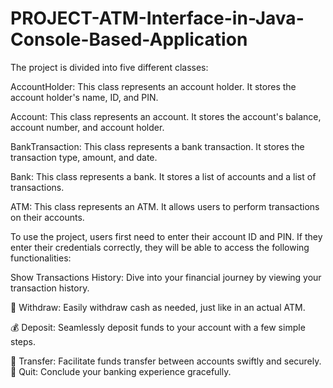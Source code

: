 # PROJECT-ATM-Interface-in-Java-Console-Based-Application

The project is divided into five different classes:

AccountHolder: This class represents an account holder. It stores the account holder's name, ID, and PIN.

Account: This class represents an account. It stores the account's balance, account number, and account holder.

BankTransaction: This class represents a bank transaction. It stores the transaction type, amount, and date.

Bank: This class represents a bank. It stores a list of accounts and a list of transactions.

ATM: This class represents an ATM. It allows users to perform transactions on their accounts.

To use the project, users first need to enter their account ID and PIN. If they enter their credentials correctly, they will be able to access the following functionalities:

Show Transactions History: Dive into your financial journey by viewing your transaction history.

💸 Withdraw: Easily withdraw cash as needed, just like in an actual ATM.

💰 Deposit: Seamlessly deposit funds to your account with a few simple steps.

🔄 Transfer: Facilitate funds transfer between accounts swiftly and securely.
🚪 Quit: Conclude your banking experience gracefully.
